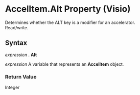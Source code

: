 
# AccelItem.Alt Property (Visio)

Determines whether the ALT key is a modifier for an accelerator. Read/write.


## Syntax

 _expression_ . **Alt**

 _expression_ A variable that represents an **AccelItem** object.


### Return Value

Integer

